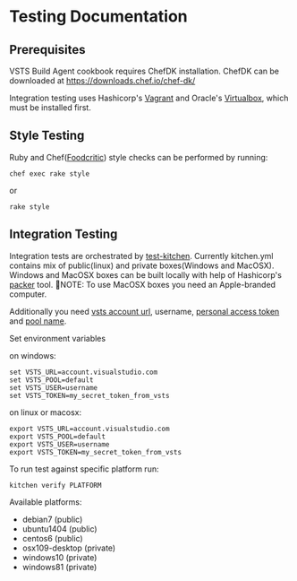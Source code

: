 # Testing Documentation

## Prerequisites
VSTS Build Agent cookbook requires ChefDK installation. ChefDK can be downloaded at https://downloads.chef.io/chef-dk/

Integration testing uses Hashicorp's [Vagrant](https://www.vagrantup.com/downloads.html) and Oracle's [Virtualbox](https://www.virtualbox.org/wiki/Downloads), which must be installed first.

## Style Testing
Ruby and Chef([Foodcritic](http://www.foodcritic.io/)) style checks can be performed by running:
```
chef exec rake style
```
or
```
rake style
```

## Integration Testing
Integration tests are orchestrated by [test-kitchen](https://github.com/test-kitchen/test-kitchen). Currently kitchen.yml contains mix of public(linux) and private boxes(Windows and MacOSX). Windows and MacOSX boxes can be built locally with help of Hashicorp's [packer](https://www.packer.io/) tool.
:small_red_triangle:NOTE: To use MacOSX boxes you need an Apple-branded computer.

Additionally you need [vsts account url](https://www.visualstudio.com/en-us/get-started/setup/sign-up-for-visual-studio-online), username, [personal access token](http://roadtoalm.com/2015/07/22/using-personal-access-tokens-to-access-visual-studio-online/) and [pool name](http://blog.devmatter.com/understanding-pools-and-queues-in-vso/).

Set environment variables

on windows:
```
set VSTS_URL=account.visualstudio.com
set VSTS_POOL=default
set VSTS_USER=username
set VSTS_TOKEN=my_secret_token_from_vsts
```
on linux or macosx:
```
export VSTS_URL=account.visualstudio.com
export VSTS_POOL=default
export VSTS_USER=username
export VSTS_TOKEN=my_secret_token_from_vsts
```

To run test against specific platform run:
```
kitchen verify PLATFORM
```

Available platforms:
* debian7 (public)
* ubuntu1404 (public)
* centos6 (public)
* osx109-desktop (private)
* windows10 (private)
* windows81 (private)
